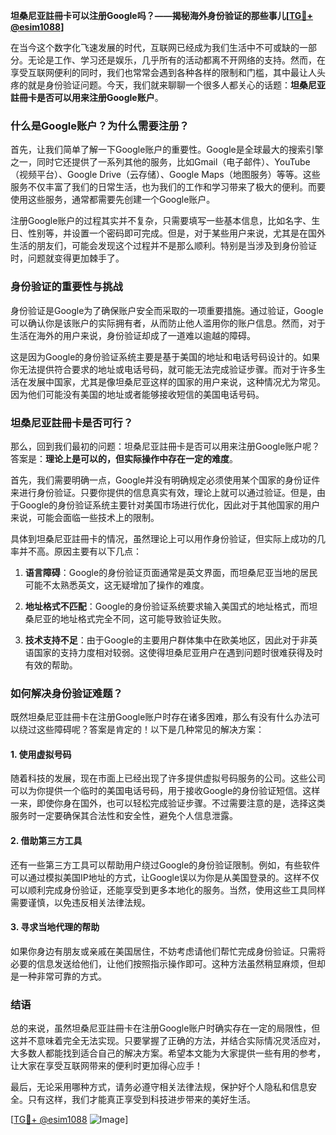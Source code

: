 **坦桑尼亚註冊卡可以注册Google吗？——揭秘海外身份验证的那些事儿[[TG💪+ @esim1088](https://t.me/s/esim1088)]**

在当今这个数字化飞速发展的时代，互联网已经成为我们生活中不可或缺的一部分。无论是工作、学习还是娱乐，几乎所有的活动都离不开网络的支持。然而，在享受互联网便利的同时，我们也常常会遇到各种各样的限制和门槛，其中最让人头疼的就是身份验证问题。今天，我们就来聊聊一个很多人都关心的话题：**坦桑尼亚註冊卡是否可以用来注册Google账户**。

### **什么是Google账户？为什么需要注册？**

首先，让我们简单了解一下Google账户的重要性。Google是全球最大的搜索引擎之一，同时它还提供了一系列其他的服务，比如Gmail（电子邮件）、YouTube（视频平台）、Google Drive（云存储）、Google Maps（地图服务）等等。这些服务不仅丰富了我们的日常生活，也为我们的工作和学习带来了极大的便利。而要使用这些服务，通常都需要先创建一个Google账户。

注册Google账户的过程其实并不复杂，只需要填写一些基本信息，比如名字、生日、性别等，并设置一个密码即可完成。但是，对于某些用户来说，尤其是在国外生活的朋友们，可能会发现这个过程并不是那么顺利。特别是当涉及到身份验证时，问题就变得更加棘手了。

### **身份验证的重要性与挑战**

身份验证是Google为了确保账户安全而采取的一项重要措施。通过验证，Google可以确认你是该账户的实际拥有者，从而防止他人滥用你的账户信息。然而，对于生活在海外的用户来说，身份验证却成了一道难以逾越的障碍。

这是因为Google的身份验证系统主要是基于美国的地址和电话号码设计的。如果你无法提供符合要求的地址或电话号码，就可能无法完成验证步骤。而对于许多生活在发展中国家，尤其是像坦桑尼亚这样的国家的用户来说，这种情况尤为常见。因为他们可能没有美国的地址或者能够接收短信的美国电话号码。

### **坦桑尼亚註冊卡是否可行？**

那么，回到我们最初的问题：坦桑尼亚註冊卡是否可以用来注册Google账户呢？答案是：**理论上是可以的，但实际操作中存在一定的难度**。

首先，我们需要明确一点，Google并没有明确规定必须使用某个国家的身份证件来进行身份验证。只要你提供的信息真实有效，理论上就可以通过验证。但是，由于Google的身份验证系统主要针对美国市场进行优化，因此对于其他国家的用户来说，可能会面临一些技术上的限制。

具体到坦桑尼亚註冊卡的情况，虽然理论上可以用作身份验证，但实际上成功的几率并不高。原因主要有以下几点：

1. **语言障碍**：Google的身份验证页面通常是英文界面，而坦桑尼亚当地的居民可能不太熟悉英文，这无疑增加了操作的难度。
   
2. **地址格式不匹配**：Google的身份验证系统要求输入美国式的地址格式，而坦桑尼亚的地址格式完全不同，这可能导致验证失败。

3. **技术支持不足**：由于Google的主要用户群体集中在欧美地区，因此对于非英语国家的支持力度相对较弱。这使得坦桑尼亚用户在遇到问题时很难获得及时有效的帮助。

### **如何解决身份验证难题？**

既然坦桑尼亚註冊卡在注册Google账户时存在诸多困难，那么有没有什么办法可以绕过这些障碍呢？答案是肯定的！以下是几种常见的解决方案：

#### **1. 使用虚拟号码**
随着科技的发展，现在市面上已经出现了许多提供虚拟号码服务的公司。这些公司可以为你提供一个临时的美国电话号码，用于接收Google的身份验证短信。这样一来，即使你身在国外，也可以轻松完成验证步骤。不过需要注意的是，选择这类服务时一定要确保其合法性和安全性，避免个人信息泄露。

#### **2. 借助第三方工具**
还有一些第三方工具可以帮助用户绕过Google的身份验证限制。例如，有些软件可以通过模拟美国IP地址的方式，让Google误以为你是从美国登录的。这样不仅可以顺利完成身份验证，还能享受到更多本地化的服务。当然，使用这些工具同样需要谨慎，以免违反相关法律法规。

#### **3. 寻求当地代理的帮助**
如果你身边有朋友或亲戚在美国居住，不妨考虑请他们帮忙完成身份验证。只需将必要的信息发送给他们，让他们按照指示操作即可。这种方法虽然稍显麻烦，但却是一种非常可靠的方式。

### **结语**

总的来说，虽然坦桑尼亚註冊卡在注册Google账户时确实存在一定的局限性，但这并不意味着完全无法实现。只要掌握了正确的方法，并结合实际情况灵活应对，大多数人都能找到适合自己的解决方案。希望本文能为大家提供一些有用的参考，让大家在享受互联网带来的便利时更加得心应手！

最后，无论采用哪种方式，请务必遵守相关法律法规，保护好个人隐私和信息安全。只有这样，我们才能真正享受到科技进步带来的美好生活。

[[TG💪+ @esim1088](https://t.me/s/esim1088) ![Image](https://i.postimg.cc/4NQfJmqS/Snipaste-2025-05-13-00-14-12.png)]